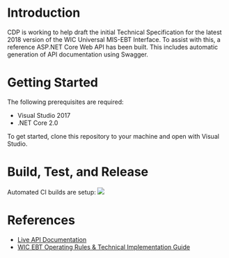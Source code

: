 # Introduction 
CDP is working to help draft the initial Technical Specification for the latest 2018 version of the WIC Universal MIS-EBT Interface. To assist with this, a reference ASP.NET Core Web API has been built. This includes automatic generation of API documentation using Swagger.

# Getting Started
The following prerequisites are required:
* Visual Studio 2017
* .NET Core 2.0

To get started, clone this repository to your machine and open with Visual Studio.

# Build, Test, and Release
Automated CI builds are setup:
[<img src="https://cdpinc.visualstudio.com/_apis/public/build/definitions/b60ff22e-6fe0-469e-b948-1a18c5a2ae5d/3/badge"/>](https://cdpinc.visualstudio.com/WUMEI/_build/index?definitionId=3)

# References
* [Live API Documentation](https://ebtkickoff.cdpehs.com/WUMEI/swagger/)
* [WIC EBT Operating Rules & Technical Implementation Guide](https://www.fns.usda.gov/wic/wic-ebt-operating-rules-technical-implementation-guide)